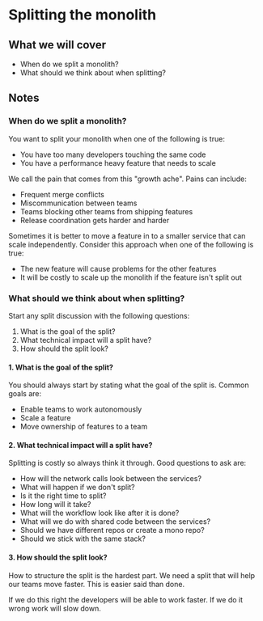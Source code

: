 # Splitting the monolith

## What we will cover

- When do we split a monolith?
- What should we think about when splitting?

## Notes

### When do we split a monolith?

You want to split your monolith when one of the following is true:

- You have too many developers touching the same code
- You have a performance heavy feature that needs to scale

We call the pain that comes from this "growth ache".
Pains can include:

- Frequent merge conflicts
- Miscommunication between teams
- Teams blocking other teams from shipping features
- Release coordination gets harder and harder

Sometimes it is better to move a feature in to a smaller service that can scale independently.
Consider this approach when one of the following is true:

- The new feature will cause problems for the other features
- It will be costly to scale up the monolith if the feature isn't split out

### What should we think about when splitting?

Start any split discussion with the following questions:

1. What is the goal of the split?
2. What technical impact will a split have?
3. How should the split look?

#### 1. What is the goal of the split?

You should always start by stating what the goal of the split is.
Common goals are:

- Enable teams to work autonomously
- Scale a feature
- Move ownership of features to a team

#### 2. What technical impact will a split have?

Splitting is costly so always think it through.
Good questions to ask are:

- How will the network calls look between the services?
- What will happen if we don't split?
- Is it the right time to split?
- How long will it take?
- What will the workflow look like after it is done?
- What will we do with shared code between the services?
- Should we have different repos or create a mono repo?
- Should we stick with the same stack?

#### 3. How should the split look?

How to structure the split is the hardest part.
We need a split that will help our teams move faster.
This is easier said than done.

If we do this right the developers will be able to work faster.
If we do it wrong work will slow down.

